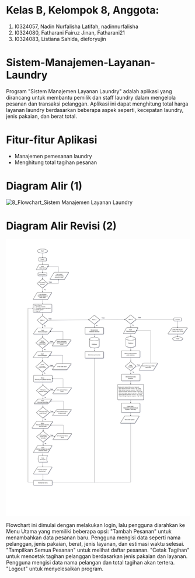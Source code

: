 # Kelas B, Kelompok 8, Anggota:
1. I0324057, Nadin Nurfalisha Latifah, nadinnurfalisha
2. I0324080, Fatharani Fairuz Jinan, Fatharani21
3. I0324083, Listiana Sahida, dieforyujin

# Sistem-Manajemen-Layanan-Laundry
Program "Sistem Manajemen Layanan Laundry" adalah aplikasi yang dirancang untuk membantu pemilik dan staff laundry dalam mengelola pesanan dan transaksi pelanggan. Aplikasi ini dapat menghitung total harga layanan laundry berdasarkan beberapa aspek seperti, kecepatan laundry, jenis pakaian, dan berat total.

# Fitur-fitur Aplikasi
- Manajemen pemesanan laundry
- Menghitung total tagihan pesanan

# Diagram Alir (1)
![8_Flowchart_Sistem Manajemen Layanan Laundry](https://github.com/user-attachments/assets/c4e80fbf-c338-4f8b-b7d8-9df7ad4b34c8)

# Diagram Alir Revisi (2)
![8_Flowchart_Sistem_Manajemen_Layanan_Laundry](https://github.com/Fatharani21/Sistem-Manajemen-Layanan-Laundry/blob/main/progress%20flowchart%20(2).drawio.png?raw=true)

Flowchart ini dimulai dengan melakukan login, lalu pengguna diarahkan ke Menu Utama yang memiliki beberapa opsi: "Tambah Pesanan" untuk menambahkan data pesanan baru. Pengguna mengisi data seperti nama pelanggan, jenis pakaian, berat, jenis layanan, dan estimasi waktu selesai. "Tampilkan Semua Pesanan" untuk melihat daftar pesanan. "Cetak Tagihan" untuk mencetak tagihan pelanggan berdasarkan jenis pakaian dan layanan. Pengguna mengisi data nama pelangan dan total tagihan akan tertera. "Logout" untuk menyelesaikan program.  
